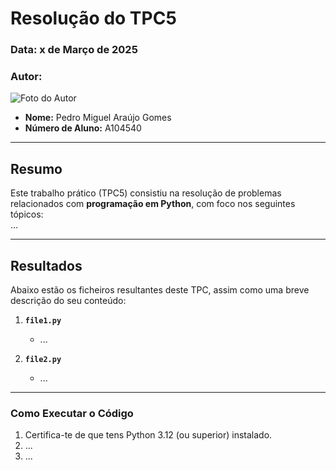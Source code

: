 # Resolução do TPC5

### **Data:** x de Março de 2025  
### **Autor:**  
![Foto do Autor](https://avatars.githubusercontent.com/u/140913282?v=4)  
- **Nome:** Pedro Miguel Araújo Gomes 
- **Número de Aluno:** A104540

---

## Resumo
Este trabalho prático (TPC5) consistiu na resolução de problemas relacionados com **programação em Python**, com foco nos seguintes tópicos:  
...

---

## Resultados
Abaixo estão os ficheiros resultantes deste TPC, assim como uma breve descrição do seu conteúdo:

1. **`file1.py`**  
   - ...

2. **`file2.py`**  
   - ...
---

### Como Executar o Código
1. Certifica-te de que tens Python 3.12 (ou superior) instalado.
2. ...  
3. ...